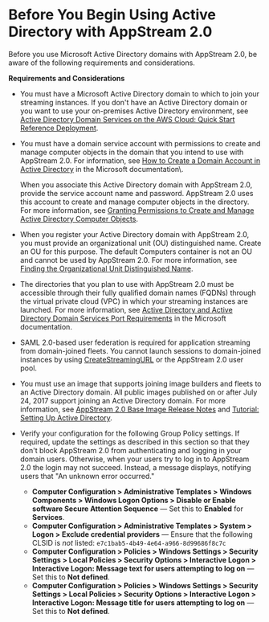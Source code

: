 # Before You Begin Using Active Directory with AppStream 2\.0<a name="active-directory-prerequisites"></a>

Before you use Microsoft Active Directory domains with AppStream 2\.0, be aware of the following requirements and considerations\.

**Requirements and Considerations**
+ You must have a Microsoft Active Directory domain to which to join your streaming instances\. If you don't have an Active Directory domain or you want to use your on\-premises Active Directory environment, see [Active Directory Domain Services on the AWS Cloud: Quick Start Reference Deployment](https://docs.aws.amazon.com/quickstart/latest/active-directory-ds/)\.
+ You must have a domain service account with permissions to create and manage computer objects in the domain that you intend to use with AppStream 2\.0\. For information, see [How to Create a Domain Account in Active Directory](https://msdn.microsoft.com/en-us/library/aa545262(v=cs.70).aspx) in the Microsoft documentation\.

  When you associate this Active Directory domain with AppStream 2\.0, provide the service account name and password\. AppStream 2\.0 uses this account to create and manage computer objects in the directory\. For more information, see [Granting Permissions to Create and Manage Active Directory Computer Objects](active-directory-admin.md#active-directory-permissions)\.
+ When you register your Active Directory domain with AppStream 2\.0, you must provide an organizational unit \(OU\) distinguished name\. Create an OU for this purpose\. The default Computers container is not an OU and cannot be used by AppStream 2\.0\. For more information, see [Finding the Organizational Unit Distinguished Name](active-directory-admin.md#active-directory-oudn)\.
+ The directories that you plan to use with AppStream 2\.0 must be accessible through their fully qualified domain names \(FQDNs\) through the virtual private cloud \(VPC\) in which your streaming instances are launched\. For more information, see [Active Directory and Active Directory Domain Services Port Requirements](https://technet.microsoft.com/en-us/library/dd772723.aspx) in the Microsoft documentation\.
+ SAML 2\.0\-based user federation is required for application streaming from domain\-joined fleets\. You cannot launch sessions to domain\-joined instances by using [CreateStreamingURL](https://docs.aws.amazon.com/appstream2/latest/APIReference/API_CreateStreamingURL.html) or the AppStream 2\.0 user pool\.
+ You must use an image that supports joining image builders and fleets to an Active Directory domain\. All public images published on or after July 24, 2017 support joining an Active Directory domain\. For more information, see [AppStream 2\.0 Base Image Release Notes](base-image-version-history.md) and [Tutorial: Setting Up Active Directory](active-directory-directory-setup.md)\.
+ Verify your configuration for the following Group Policy settings\. If required, update the settings as described in this section so that they don't block AppStream 2\.0 from authenticating and logging in your domain users\. Otherwise, when your users try to log in to AppStream 2\.0 the login may not succeed\. Instead, a message displays, notifying users that "An unknown error occurred\."
  + **Computer Configuration > Administrative Templates > Windows Components > Windows Logon Options > Disable or Enable software Secure Attention Sequence** — Set this to **Enabled** for **Services**\.
  + **Computer Configuration > Administrative Templates > System > Logon > Exclude credential providers** — Ensure that the following CLSID is *not* listed: `e7c1bab5-4b49-4e64-a966-8d99686f8c7c`
  + **Computer Configuration > Policies > Windows Settings > Security Settings > Local Policies > Security Options > Interactive Logon > Interactive Logon: Message text for users attempting to log on** — Set this to **Not defined**\.
  + **Computer Configuration > Policies > Windows Settings > Security Settings > Local Policies > Security Options > Interactive Logon > Interactive Logon: Message title for users attempting to log on** — Set this to **Not defined**\.